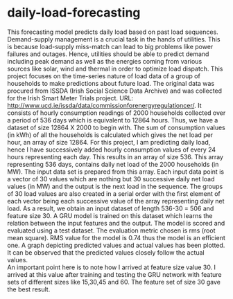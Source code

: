 # daily-load-forecasting
This forecasting model predicts daily load based on past load sequences. 
Demand-supply management is a crucial task in the hands of utilities. This is because load-supply miss-match can lead to big problems like power failures and outages. Hence, utilities should be able to predict demand including peak demand as well as the energies coming from various sources like solar, wind and thermal in order to optimize load dispatch. 
This project focuses on the time-series nature of load data of a group of households to make predictions about future load. The original data was procured from ISSDA (Irish Social Science Data Archive) and was collected for the Irish Smart Meter Trials project. URL: http://www.ucd.ie/issda/data/commissionforenergyregulationcer/.
 It consists of hourly consumption readings of 2000 households collected over a period of 536 days which is equivalent to 12864 hours. Thus, we have a dataset of size 12864 X 2000 to begin with. The sum of consumption values (in kWh) of all the households is calculated which gives the net load per hour, an array of size 12864. For this project, I am predicting daily load, hence I have successively added hourly consumption values of every 24 hours representing each day. This results in an array of size 536. This array representing 536 days, contains daily net load of the 2000 households (in MW).  The input data set is prepared from this array. Each input data point is a vector of 30 values which are nothing but 30 successive daily net load values (in MW) and the output is the next load in the sequence. The groups of 30 load values are also created in a serial order with the first element of each vector being each successive value of the array representing daily net load. As a result, we obtain an input dataset of length 536-30 = 506 and feature size 30. 
A GRU model is trained on this dataset which learns the relation between the input features and the output. The model is scored and evaluated using a test dataset. The evaluation metric chosen is rms (root mean square). RMS value for the model is 0.74 thus the model is an efficient one. 
A graph depicting predicted values and actual values has been plotted. It can be observed that the predicted values closely follow the actual values.   
An important point here is to note how I arrived at feature size value 30. I arrived at this value after training and testing the GRU network with feature sets of different sizes like 15,30,45 and 60. The feature set of size 30 gave the best result. 

    
